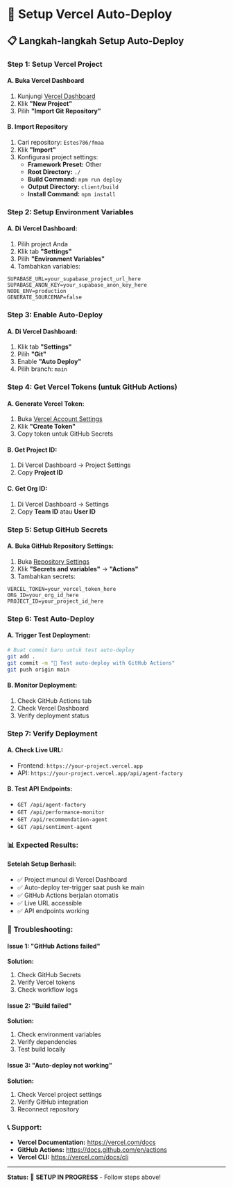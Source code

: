 # 🚀 Setup Vercel Auto-Deploy

## 📋 **Langkah-langkah Setup Auto-Deploy**

### **Step 1: Setup Vercel Project**

#### A. Buka Vercel Dashboard
1. Kunjungi [Vercel Dashboard](https://vercel.com/dashboard)
2. Klik **"New Project"**
3. Pilih **"Import Git Repository"**

#### B. Import Repository
1. Cari repository: `Estes786/fmaa`
2. Klik **"Import"**
3. Konfigurasi project settings:
   - **Framework Preset:** Other
   - **Root Directory:** `./`
   - **Build Command:** `npm run deploy`
   - **Output Directory:** `client/build`
   - **Install Command:** `npm install`

### **Step 2: Setup Environment Variables**

#### A. Di Vercel Dashboard:
1. Pilih project Anda
2. Klik tab **"Settings"**
3. Pilih **"Environment Variables"**
4. Tambahkan variables:

```
SUPABASE_URL=your_supabase_project_url_here
SUPABASE_ANON_KEY=your_supabase_anon_key_here
NODE_ENV=production
GENERATE_SOURCEMAP=false
```

### **Step 3: Enable Auto-Deploy**

#### A. Di Vercel Dashboard:
1. Klik tab **"Settings"**
2. Pilih **"Git"**
3. Enable **"Auto Deploy"**
4. Pilih branch: `main`

### **Step 4: Get Vercel Tokens (untuk GitHub Actions)**

#### A. Generate Vercel Token:
1. Buka [Vercel Account Settings](https://vercel.com/account/tokens)
2. Klik **"Create Token"**
3. Copy token untuk GitHub Secrets

#### B. Get Project ID:
1. Di Vercel Dashboard → Project Settings
2. Copy **Project ID**

#### C. Get Org ID:
1. Di Vercel Dashboard → Settings
2. Copy **Team ID** atau **User ID**

### **Step 5: Setup GitHub Secrets**

#### A. Buka GitHub Repository Settings:
1. Buka [Repository Settings](https://github.com/Estes786/fmaa/settings)
2. Klik **"Secrets and variables"** → **"Actions"**
3. Tambahkan secrets:

```
VERCEL_TOKEN=your_vercel_token_here
ORG_ID=your_org_id_here
PROJECT_ID=your_project_id_here
```

### **Step 6: Test Auto-Deploy**

#### A. Trigger Test Deployment:
```bash
# Buat commit baru untuk test auto-deploy
git add .
git commit -m "🚀 Test auto-deploy with GitHub Actions"
git push origin main
```

#### B. Monitor Deployment:
1. Check GitHub Actions tab
2. Check Vercel Dashboard
3. Verify deployment status

### **Step 7: Verify Deployment**

#### A. Check Live URL:
- Frontend: `https://your-project.vercel.app`
- API: `https://your-project.vercel.app/api/agent-factory`

#### B. Test API Endpoints:
- `GET /api/agent-factory`
- `GET /api/performance-monitor`
- `GET /api/recommendation-agent`
- `GET /api/sentiment-agent`

### 📊 **Expected Results:**

#### **Setelah Setup Berhasil:**
- ✅ Project muncul di Vercel Dashboard
- ✅ Auto-deploy ter-trigger saat push ke main
- ✅ GitHub Actions berjalan otomatis
- ✅ Live URL accessible
- ✅ API endpoints working

### 🚨 **Troubleshooting:**

#### **Issue 1: "GitHub Actions failed"**
**Solution:**
1. Check GitHub Secrets
2. Verify Vercel tokens
3. Check workflow logs

#### **Issue 2: "Build failed"**
**Solution:**
1. Check environment variables
2. Verify dependencies
3. Test build locally

#### **Issue 3: "Auto-deploy not working"**
**Solution:**
1. Check Vercel project settings
2. Verify GitHub integration
3. Reconnect repository

### 📞 **Support:**

- **Vercel Documentation:** https://vercel.com/docs
- **GitHub Actions:** https://docs.github.com/en/actions
- **Vercel CLI:** https://vercel.com/docs/cli

---
**Status:** 🔧 **SETUP IN PROGRESS** - Follow steps above!